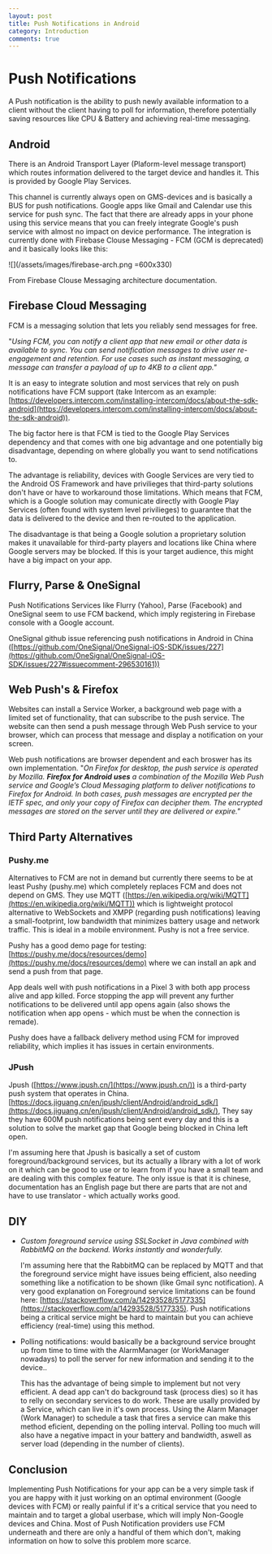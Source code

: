 ```yaml
---
layout: post
title: Push Notifications in Android
category: Introduction
comments: true
---
```


# Push Notifications

A Push notification is the ability to push newly available information to a client without the client having to poll for information, therefore potentially saving resources like CPU & Battery and achieving real-time messaging.

## Android

There is an Android Transport Layer (Plaform-level message transport) which routes information delivered to the target device and handles it. This is provided by Google Play Services.

This channel is currently always open on GMS-devices and is basically a BUS for push notifications. Google apps like Gmail and Calendar use this service for push sync. The fact that there are already apps in your phone using this service means that you can freely integrate Google's push service with almost no impact on device performance. The integration is currently done with Firebase Clouse Messaging - FCM (GCM is deprecated) and it basically looks like this: 

![](/assets/images/firebase-arch.png =600x330)

From Firebase Clouse Messaging architecture documentation.

## Firebase Cloud Messaging

FCM is a messaging solution that lets you reliably send messages for free.

"*Using FCM, you can notify a client app that new email or other data is available to sync. You can send notification messages to drive user re-engagement and retention. For use cases such as instant messaging, a message can transfer a payload of up to 4KB to a client app."*

It is an easy to integrate solution and most services that rely on push notifications have FCM support (take Intercom as an example: [https://developers.intercom.com/installing-intercom/docs/about-the-sdk-android](https://developers.intercom.com/installing-intercom/docs/about-the-sdk-android)).

The big factor here is that FCM is tied to the Google Play Services dependency and that comes with one big advantage and one potentially big disadvantage, depending on where globally you want to send notifications to. 

The advantage is reliability, devices with Google Services are very tied to the Android OS Framework and have privilieges that third-party solutions don't have or have to workaround those limitations. Which means that FCM, which is a Google solution may comunicate directly with Google Play Services (often found with system level privilieges) to guarantee that the data is delivered to the device and then re-routed to the application.

The disadvantage is that being a Google solution a proprietary solution makes it unavailable for third-party players and locations like China where Google servers may be blocked. If this is your target audience, this might have a big impact on your app.

## Flurry, Parse & OneSignal

Push Notifications Services like Flurry (Yahoo), Parse (Facebook) and OneSignal seem to use FCM backend, which imply registering in Firebase console with a Google account.

OneSignal github issue referencing push notifications in Android in China ([https://github.com/OneSignal/OneSignal-iOS-SDK/issues/227](https://github.com/OneSignal/OneSignal-iOS-SDK/issues/227#issuecomment-296530161))

## Web Push's & Firefox

Websites can install a Service Worker, a background web page with a limited set of functionality, that can subscribe to the push service. The website can then send a push message through Web Push service to your browser, which can process that message and display a notification on your screen.

Web push notifications are browser dependent and each broswer has its own implementation. "*On Firefox for desktop, the push service is operated by Mozilla. **Firefox for Android uses** a combination of the Mozilla Web Push service and Google’s Cloud Messaging platform to deliver notifications to Firefox for Android. In both cases, push messages are encrypted per the IETF spec, and only your copy of Firefox can decipher them. The encrypted messages are stored on the server until they are delivered or expire."*

## Third Party Alternatives

### Pushy.me

Alternatives to FCM are not in demand but currently there seems to be at least Pushy (pushy.me) which completely replaces FCM and does not depend on GMS. They use MQTT ([https://en.wikipedia.org/wiki/MQTT](https://en.wikipedia.org/wiki/MQTT)) which is lightweight protocol alternative to WebSockets and XMPP (regarding push notifications) leaving a small-footprint, low bandwidth that minimizes battery usage and network traffic. This is ideal in a mobile environment. Pushy is not a free service.

Pushy has a good demo page for testing: [https://pushy.me/docs/resources/demo](https://pushy.me/docs/resources/demo) where we can install an apk and send a push from that page. 

App deals well with push notifications in a Pixel 3 with both app process alive and app killed. Force stopping the app will prevent any further notifications to be delivered until app opens again (also shows the notification when app opens - which must be when the connection is remade).

Pushy does have a fallback delivery method using FCM for improved reliability, which implies it has issues in certain environments.

### JPush

Jpush ([https://www.jpush.cn/](https://www.jpush.cn/)) is a third-party push system that operates in China. [https://docs.jiguang.cn/en/jpush/client/Android/android_sdk/](https://docs.jiguang.cn/en/jpush/client/Android/android_sdk/), They say they have 600M push notifications being sent every day and this is a solution to solve the market gap that Google being blocked in China left open.

I'm assuming here that Jpush is basically a set of custom foreground/background services, but its actually a library with a lot of work on it which can be good to use or to learn from if you have a small team and are dealing with this complex feature. The only issue is that it is chinese, documentation has an English page but there are parts that are not and have to use translator - which actually works good. 

## DIY

- *Custom foreground service using SSLSocket in Java combined with RabbitMQ on the backend. Works instantly and wonderfully.*

    I'm assuming here that the RabbitMQ can be replaced by MQTT and that the foreground service might have issues being efficient, also needing something like a notification to be shown (like Gmail sync notification). A very good explanation on Foreground service limitations can be found here: [https://stackoverflow.com/a/14293528/5177335](https://stackoverflow.com/a/14293528/5177335). Push notifications being a critical service might be hard to maintain but you can achieve efficiency (real-time) using this method. 

- Polling notifications: would basically be a background service brought up from time to time with the AlarmManager (or WorkManager nowadays) to poll the server for new information and sending it to the device..

    This has the advantage of being simple to implement but not very efficient. A dead app can't do background task (process dies) so it has to relly on secondary services to do work. These are usally provided by a Service, which can live in it's own process. Using the Alarm Manager (Work Manager) to schedule a task that fires a service can make this method eficient, depending on the polling interval. Polling too much will also have a negative impact in your battery and bandwidth, aswell as server load (depending in the number of clients). 

## Conclusion

Implementing Push Notifications for your app can be a very simple task if you are happy with it just working on an optimal environment (Google devices with FCM) or really painful if it's a critical service that you need to maintain and to target a global userbase, which will imply Non-Google devices and China. Most of Push Notification providers use FCM underneath and there are only a handful of them which don't, making information on how to solve this problem more scarce.